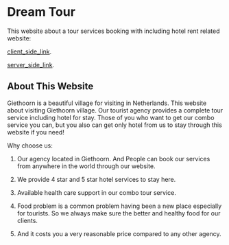 # Dream Tour

This website about a tour services booking with including hotel rent related website:

[client_side_link](https://dream-tour-96662.web.app/).

[server_side_link](https://obscure-springs-93029.herokuapp.com/).

## About This Website

Giethoorn is a beautiful village for visiting in Netherlands. This website about visiting Giethoorn village. Our tourist agency provides a complete tour service including hotel for stay. Those of you who want to get our combo service you can, but you also can get only hotel from us to stay through this website if you need!


Why choose us:

1. Our agency located in Giethoorn. And People can book our services from anywhere in the world through our website.

2. We provide 4 star and 5 star hotel services to stay here.

3. Available health care support in our combo tour service.

4. Food problem is a common problem having been a new place especially for tourists. So we always make sure the better and healthy food for our clients.

5. And it costs you a very reasonable price compared to any other agency.